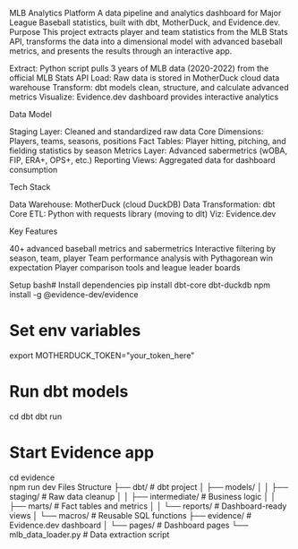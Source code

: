 MLB Analytics Platform
A data pipeline and analytics dashboard for Major League Baseball statistics, built with dbt, MotherDuck, and Evidence.dev.
Purpose
This project extracts player and team statistics from the MLB Stats API, transforms the data into a dimensional model with advanced baseball metrics, and presents the results through an interactive app.


Extract: Python script pulls 3 years of MLB data (2020-2022) from the official MLB Stats API
Load: Raw data is stored in MotherDuck cloud data warehouse
Transform: dbt models clean, structure, and calculate advanced metrics
Visualize: Evidence.dev dashboard provides interactive analytics

Data Model

Staging Layer: Cleaned and standardized raw data
Core Dimensions: Players, teams, seasons, positions
Fact Tables: Player hitting, pitching, and fielding statistics by season
Metrics Layer: Advanced sabermetrics (wOBA, FIP, ERA+, OPS+, etc.)
Reporting Views: Aggregated data for dashboard consumption

Tech Stack

Data Warehouse: MotherDuck (cloud DuckDB)
Data Transformation: dbt Core
ETL: Python with requests library (moving to dlt)
Viz: Evidence.dev

Key Features

40+ advanced baseball metrics and sabermetrics
Interactive filtering by season, team, player 
Team performance analysis with Pythagorean win expectation
Player comparison tools and league leader boards

Setup
bash# Install dependencies
pip install dbt-core dbt-duckdb
npm install -g @evidence-dev/evidence

# Set env variables
export MOTHERDUCK_TOKEN="your_token_here"

# Run dbt models
cd dbt
dbt run

# Start Evidence app
cd evidence  
npm run dev
Files Structure
├── dbt/                    # dbt project
│   ├── models/
│   │   ├── staging/        # Raw data cleanup
│   │   ├── intermediate/   # Business logic
│   │   ├── marts/          # Fact tables and metrics
│   │   └── reports/        # Dashboard-ready views
│   └── macros/             # Reusable SQL functions
├── evidence/               # Evidence.dev dashboard
│   └── pages/              # Dashboard pages
└── mlb_data_loader.py      # Data extraction script
